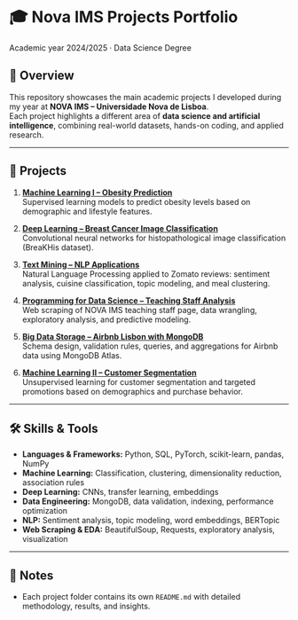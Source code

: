 # 🎓 Nova IMS Projects Portfolio  
Academic year 2024/2025 · Data Science Degree

## 📌 Overview  
This repository showcases the main academic projects I developed during my year at **NOVA IMS – Universidade Nova de Lisboa**.  
Each project highlights a different area of **data science and artificial intelligence**, combining real-world datasets, hands-on coding, and applied research.  

---

## 📂 Projects

1. [**Machine Learning I – Obesity Prediction**](./1.%20Machine%20Learning%20I%20-%20Obesity%20Prediction)  
   Supervised learning models to predict obesity levels based on demographic and lifestyle features.  

2. [**Deep Learning – Breast Cancer Image Classification**](./2.%20Deep%20Learning%20-%20Image%20Classification)  
   Convolutional neural networks for histopathological image classification (BreaKHis dataset).  

3. [**Text Mining – NLP Applications**](./3.%20Text%20Mining%20-%20Sentiment%20Analysis)  
   Natural Language Processing applied to Zomato reviews: sentiment analysis, cuisine classification, topic modeling, and meal clustering.  

4. [**Programming for Data Science – Teaching Staff Analysis**](./4.%20Programming%20for%20Data%20Science%20-%20Web%20Scraping)  
   Web scraping of NOVA IMS teaching staff page, data wrangling, exploratory analysis, and predictive modeling.  

5. [**Big Data Storage – Airbnb Lisbon with MongoDB**](./5.%20Big%20Data%20Storage%20-%20Hospital%20Data%20Analysis)  
   Schema design, validation rules, queries, and aggregations for Airbnb data using MongoDB Atlas.  

6. [**Machine Learning II – Customer Segmentation**](./6.%20Machine%20Learning%20II%20-%20Advanced%20Modeling)  
   Unsupervised learning for customer segmentation and targeted promotions based on demographics and purchase behavior.  

---

## 🛠️ Skills & Tools
- **Languages & Frameworks:** Python, SQL, PyTorch, scikit-learn, pandas, NumPy  
- **Machine Learning:** Classification, clustering, dimensionality reduction, association rules  
- **Deep Learning:** CNNs, transfer learning, embeddings  
- **Data Engineering:** MongoDB, data validation, indexing, performance optimization  
- **NLP:** Sentiment analysis, topic modeling, word embeddings, BERTopic  
- **Web Scraping & EDA:** BeautifulSoup, Requests, exploratory analysis, visualization  

---

## 📖 Notes
- Each project folder contains its own `README.md` with detailed methodology, results, and insights.  
